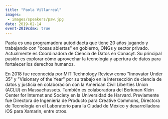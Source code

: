 ```yaml
---
title: "Paola Villarreal"
images:
 - images/speakers/paw.jpg
date: 2019-02-14
event-2019cdmx: true
---
```


Paola es una programadora autodidacta que tiene 20 años jugando y trabajando con "cosas abiertas" en gobierno, ONGs y sector privado. Actualmente es Coordinadora de Ciencia de Datos en Conacyt. Su principal pasión es explorar cómo aprovechar la tecnología y apertura de datos para fortalecer los derechos humanos.

En 2018 fue reconocida por MIT Technology Review como "Innovator Under 35" y "Visionary of the Year" por su trabajo en la intersección de ciencia de datos y justicia en colaboración con la American Civil Liberties Union (ACLU) en Massachussets. También es colaboradora del Berkman Klein Center for Internet and Society en la Universidad de Harvard. Previamente fue Directora de Ingeniería de Producto para Creative Commons, Directora de Tecnología en el Laboratorio para la Ciudad de México y desarrolladora iOS para Xamarin, entre otros.